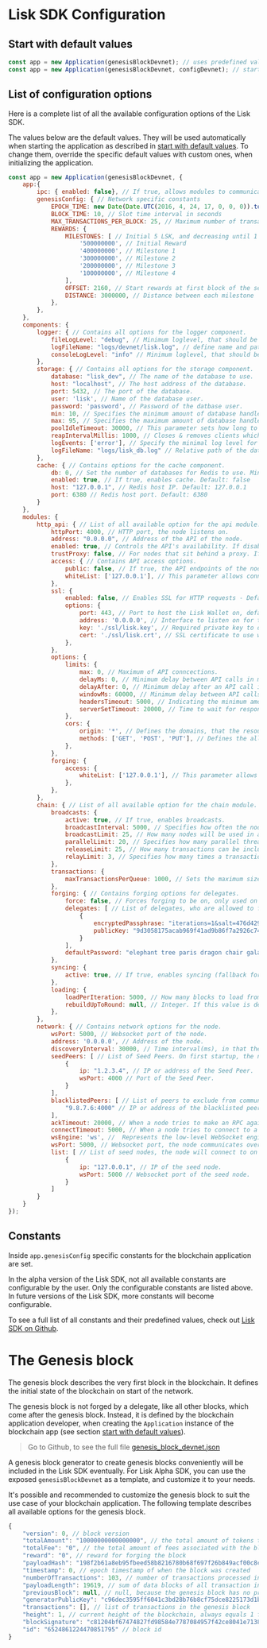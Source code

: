 # Lisk SDK Configuration

## Start with default values

```js
const app = new Application(genesisBlockDevnet); // uses predefined values, see full list below
const app = new Application(genesisBlockDevnet, configDevnet); // start the node in a fully functional devnet
```

## List of configuration options

Here is a complete list of all the available configuration options of the Lisk SDK.

The values below are the default values. They will be used automatically when starting the application as described in [start with default values](#start-with-default-values).
To change them, override the specific default values with custom ones, when initializing the application.

```js
const app = new Application(genesisBlockDevnet, {
	app:{
	    ipc: { enabled: false}, // If true, allows modules to communicate over IPCs (inter-process-channels).
	    genesisConfig: { // Network specific constants
	        EPOCH_TIME: new Date(Date.UTC(2016, 4, 24, 17, 0, 0, 0)).toISOString(), // Timestamp indicating the initial network start (`Date.toISOString()`).
	        BLOCK_TIME: 10, // Slot time interval in seconds
	        MAX_TRANSACTIONS_PER_BLOCK: 25, // Maximum number of transactions allowed per block.
	        REWARDS: {
	            MILESTONES: [ // Initial 5 LSK, and decreasing until 1 LSK.
	                '500000000', // Initial Reward
	                '400000000', // Milestone 1
	                '300000000', // Milestone 2
	                '200000000', // Milestone 3
	                '100000000', // Milestone 4
	            ],
	            OFFSET: 2160, // Start rewards at first block of the second round
	            DISTANCE: 3000000, // Distance between each milestone
	        },
	    },
	},
	components: {
	    logger: { // Contains all options for the logger component.
	        fileLogLevel: "debug", // Minimum loglevel, that should be logged in the log file. Available values: trace, debug, log, info(default), warn, error, fatal, none.
	        logFileName: "logs/devnet/lisk.log", // define name and path of the log file. Default: logs/lisk.log
	        consoleLogLevel: "info" // Minimum loglevel, that should be logged in the console, when starting the node. Available values: trace, debug, log, info, warn, error, fatal, none(default).
	    },
	    storage: { // Contains all options for the storage component.
	        database: "lisk_dev", // The name of the database to use.
	        host: "localhost", // The host address of the database.
	        port: 5432, // The port of the database.
	        user: 'lisk', // Name of the database user.
	        password: 'password', // Password of the datbase user.
	        min: 10, // Specifies the minimum amount of database handles.
	        max: 95, // Specifies the maximum amount of database handles.
	        poolIdleTimeout: 30000, // This parameter sets how long to hold connection handles open
	        reapIntervalMillis: 1000, // Closes & removes clients which have been idle > 1 second
	        logEvents: ['error'], // Specify the minimal log level for database logs.
	        logFileName: "logs/lisk_db.log" // Relative path of the database log file.
	    },
	    cache: { // Contains options for the cache component.
	        db: 0, // Set the number of databases for Redis to use. Min: 0 (default), Max: 15
	        enabled: true, // If true, enables cache. Default: false
	        host: "127.0.0.1", // Redis host IP. Default: 127.0.0.1
	        port: 6380 // Redis host port. Default: 6380
	    }
	},
	modules: {
	    http_api: { // List of all available option for the api module.
	        httpPort: 4000, // HTTP port, the node listens on.
	        address: "0.0.0.0", // Address of the API of the node.
	        enabled: true, // Controls the API's availability. If disabled, no API access is possible.
	        trustProxy: false, // For nodes that sit behind a proxy. If true, client IP addresses are understood as the left-most entry in the X-Forwarded-* header.
	        access: { // Contains API access options.
	            public: false, // If true, the API endpoints of the node are available to public.
	            whiteList: ['127.0.0.1'], // This parameter allows connections to the API by IP. Defaults to only allow local host.
	        },
	        ssl: {
	            enabled: false, // Enables SSL for HTTP requests - Default is false.
	            options: {
	                port: 443, // Port to host the Lisk Wallet on, default is 443 but is recommended to use a port above 1024 with iptables.
	                address: '0.0.0.0', // Interface to listen on for the Lisk Wallet.
	                key: './ssl/lisk.key', // Required private key to decrypt and verify the SSL Certificate.
	                cert: './ssl/lisk.crt', // SSL certificate to use with the Lisk Wallet.
	            },
	        },
	        options: {
	            limits: {
	                max: 0, // Maximum of API conncections.
	                delayMs: 0, // Minimum delay between API calls in ms.
	                delayAfter: 0, // Minimum delay after an API call in ms.
	                windowMs: 60000, // Minimum delay between API calls from the same window.
	                headersTimeout: 5000, // Indicating the minimum amount of time an idle connection has to be kept opened (in seconds).
	                serverSetTimeout: 20000, // Time to wait for response from server before timing out.
                },
                cors: {
	                origin: '*', // Defines the domains, that the resource can be accessed by in a cross-site manner. Defaults to all domains.
	                methods: ['GET', 'POST', 'PUT'], // Defines the allowed methods for CORS.
                },
            },
            forging: {
	            access: {
	                whiteList: ['127.0.0.1'], // This parameter allows connections to the Forging API by IP. Defaults to allow only local connections.
                },
            },
        },
        chain: { // List of all available option for the chain module.
            broadcasts: {
                active: true, // If true, enables broadcasts.
                broadcastInterval: 5000, // Specifies how often the node will broadcast transaction bundles.
                broadcastLimit: 25, // How many nodes will be used in a single broadcast.
                parallelLimit: 20, // Specifies how many parallel threads will be used to broadcast transactions.
                releaseLimit: 25, // How many transactions can be included in a single bundle.
                relayLimit: 3, // Specifies how many times a transaction broadcast from the node will be relayed.
            },
            transactions: {
                maxTransactionsPerQueue: 1000, // Sets the maximum size of each transaction queue. Default: 1000
            },
            forging: { // Contains forging options for delegates.
                force: false, // Forces forging to be on, only used on local development networks.
                delegates: [ // List of delegates, who are allowed to forge on this node. To successfully enable forging for a delegate, the publickey and the encrypted passphrase need to be deposited here as JSON object.
                    {
                        encryptedPassphrase: "iterations=1&salt=476d4299531718af8c88156aab0bb7d6&cipherText=663dde611776d87029ec188dc616d96d813ecabcef62ed0ad05ffe30528f5462c8d499db943ba2ded55c3b7c506815d8db1c2d4c35121e1d27e740dc41f6c405ce8ab8e3120b23f546d8b35823a30639&iv=1a83940b72adc57ec060a648&tag=b5b1e6c6e225c428a4473735bc8f1fc9&version=1",
                        publicKey: "9d3058175acab969f41ad9b86f7a2926c74258670fe56b37c429c01fca9f2f0f"
                    }
                ],
                defaultPassword: "elephant tree paris dragon chair galaxy" // Default password for dummy delegates, only used on local development networks.
            },
            syncing: {
                active: true, // If true, enables syncing (fallback for broadcasts).
            },
            loading: {
                loadPerIteration: 5000, // How many blocks to load from a peer or the database during verification.
                rebuildUpToRound: null, // Integer. If this value is defined, the node will start and rebuild up to the defined round (set to 0 to rebuild until current round). Otherwise, the application continues normal execution.
            },
        },
        network: { // Contains network options for the node.
            wsPort: 5000, // Websocket port of the node.
            address: '0.0.0.0', // Address of the node.
            discoveryInterval: 30000, // Time interval(ms), in that the nodes performs peer discovery.
            seedPeers: [ // List of Seed Peers. On first startup, the node will initially connect to the Seed Peers in order to discover the rest of the network.
                {
                    ip: "1.2.3.4", // IP or address of the Seed Peer.
                    wsPort: 4000 // Port of the Seed Peer.
                }
            ],
            blacklistedPeers: [ // List of peers to exclude from communicating with.
                "9.8.7.6:4000" // IP or address of the blacklisted peer.
            ],
            ackTimeout: 20000, // When a node tries to make an RPC against a peer (and expects a response), this value determines the maximum amount of time (in milliseconds) that the node will wait to receive a response from the peer. If the peer does not respond in time, then the RPC will fail with an error.
            connectTimeout: 5000, // When a node tries to connect to a peer, this value determines the maximum amount of time (in milliseconds) that the node will wait to complete the handshake with the peer. If the peer does not complete the handshake in time, then the connection will be closed.
            wsEngine: 'ws', //  Represents the low-level WebSocket engine which the node should use (for advanced users). Possible values are "ws" (default, recommended) and "uws" (more performant, but not compatible with all systems).
            wsPort: 5000, // Websocket port, the node communicates over.
            list: [ // List of seed nodes, the node will connect to on first startup.
                {
                    ip: "127.0.0.1", // IP of the seed node.
                    wsPort: 5000 // Websocket port of the seed node.
                }
            ]
		}
	}
}); 
```

## Constants

Inside `app.genesisConfig` specific constants for the blockchain application are set.

In the alpha version of the Lisk SDK, not all available constants are configurable by the user.
Only the configurable constants are listed above.
In future versions of the Lisk SDK, more constants will become configurable.

To see a full list of all constants and their predefined values, check out [Lisk SDK on Github](https://github.com/LiskHQ/lisk-sdk/blob/development/framework/src/controller/schema/constants_schema.js).

# The Genesis block

The genesis block describes the very first block in the blockchain.
It defines the initial state of the blockchain on start of the network.

The genesis block is not forged by a delegate, like all other blocks, which come after the genesis block.
Instead, it is defined by the blockchain application developer, when creating the `Application` instance of the blockchain app (see section [start with default values](#start-with-default-values)).

> Go to Github, to see the full file [genesis_block_devnet.json](https://github.com/LiskHQ/lisk-sdk/blob/development/sdk/src/samples/genesis_block_devnet.json)

A genesis block generator to create genesis blocks conveniently will be included in the Lisk SDK eventually. For Lisk Alpha SDK, you can use the exposed `genesisBlockDevnet` as a template, and customize it to your needs.

It's possible and recommended to customize the genesis block to suit the use case of your blockchain application. The following template describes all available options for the genesis block.

```js
{
	"version": 0, // block version
	"totalAmount": "10000000000000000", // the total amount of tokens that are transferred in this block
	"totalFee": "0", // the total amount of fees associated with the block
	"reward": "0", // reward for forging the block
	"payloadHash": "198f2b61a8eb95fbeed58b8216780b68f697f26b849acf00c8c93bb9b24f783d", // hashes of the combined transactional data blocks
	"timestamp": 0, // epoch timestamp of when the block was created
	"numberOfTransactions": 103, // number of transactions processed in the block
	"payloadLength": 19619, // sum of data blocks of all transaction in this block in bytes
	"previousBlock": null, // null, because the genesis block has no previous block by definition
	"generatorPublicKey": "c96dec3595ff6041c3bd28b76b8cf75dce8225173d1bd00241624ee89b50f2a8", // public key of the delegate who forged the block
	"transactions": [], // list of transactions in the genesis block
	"height": 1, // current height of the blockchain, always equals 1 for the genesis block
	"blockSignature": "c81204bf67474827fd98584e7787084957f42ce8041e713843dd2bb352b73e81143f68bd74b06da8372c43f5e26406c4e7250bbd790396d85dea50d448d62606", // signature of the block, signed by the delegate
	"id": "6524861224470851795" // block id
}
```
